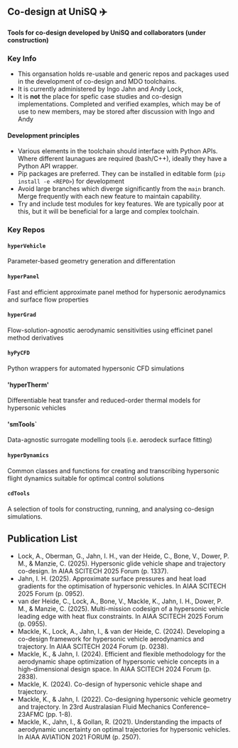 ## Co-design at UniSQ ✈️

__Tools for co-design developed by UniSQ and collaborators (under construction)__

### Key Info
- This organsation holds re-usable and generic repos and packages used in the development of co-design and MDO toolchains.
- It is currently administered by Ingo Jahn and Andy Lock,
- It is __not__ the place for spefic case studies and co-design implementations. Completed and verified examples, which may be of use to new members, may be stored after discussion with Ingo and Andy

#### Development principles
- Various elements in the toolchain should interface with Python APIs. Where different launagues are required (bash/C++), ideally they have a Python API wrapper.
- Pip packages are preferred. They can be installed in editable form (`pip install -e <REPO>`) for development
- Avoid large branches which diverge significantly from the `main` branch. Merge frequently with each new feature to maintain capability.
- Try and include test modules for key features. We are typically poor at this, but it will be beneficial for a large and complex toolchain.

### Key Repos

#### `hyperVehicle`
Parameter-based geometry generation and differentation

#### `hyperPanel`
Fast and efficient approximate panel method for hypersonic aerodynamics and surface flow properties

#### `hyperGrad`
Flow-solution-agnostic aerodynamic sensitivities using efficinet panel method derivatives

#### `hyPyCFD`
Python wrappers for automated hypersonic CFD simulations 

#### 'hyperTherm'
Differentiable heat transfer and reduced-order thermal models for hypersonic vehicles

#### 'smTools`
Data-agnostic surrogate modelling tools (i.e. aerodeck surface fitting)

#### `hyperDynamics`
Common classes and functions for creating and transcribing hypersonic flight dynamics suitable for optimcal control solutions

#### `cdTools`
A selection of tools for constructing, running, and analysing co-design simulations.

## Publication List
- Lock, A., Oberman, G., Jahn, I. H., van der Heide, C., Bone, V., Dower, P. M., & Manzie, C. (2025). Hypersonic glide vehicle shape and trajectory co-design. In AIAA SCITECH 2025 Forum (p. 1337).
- Jahn, I. H. (2025). Approximate surface pressures and heat load gradients for the optimisation of hypersonic vehicles. In AIAA SCITECH 2025 Forum (p. 0952).
- van der Heide, C., Lock, A., Bone, V., Mackle, K., Jahn, I. H., Dower, P. M., & Manzie, C. (2025). Multi-mission codesign of a hypersonic vehicle leading edge with heat flux constraints. In AIAA SCITECH 2025 Forum (p. 0955).
- Mackle, K., Lock, A., Jahn, I., & van der Heide, C. (2024). Developing a co-design framework for hypersonic vehicle aerodynamics and trajectory. In AIAA SCITECH 2024 Forum (p. 0238).
- Mackle, K., & Jahn, I. (2024). Efficient and flexible methodology for the aerodynamic shape optimization of hypersonic vehicle concepts in a high-dimensional design space. In AIAA SCITECH 2024 Forum (p. 2838).
- Mackle, K. (2024). Co-design of hypersonic vehicle shape and trajectory.
- Mackle, K., & Jahn, I. (2022). Co-designing hypersonic vehicle geometry and trajectory. In 23rd Australasian Fluid Mechanics Conference–23AFMC (pp. 1-8).
- Mackle, K., Jahn, I., & Gollan, R. (2021). Understanding the impacts of aerodynamic uncertainty on optimal trajectories for hypersonic vehicles. In AIAA AVIATION 2021 FORUM (p. 2507).

<!--

**Here are some ideas to get you started:**

🙋‍♀️ A short introduction - what is your organization all about?
🌈 Contribution guidelines - how can the community get involved?
👩‍💻 Useful resources - where can the community find your docs? Is there anything else the community should know?
🍿 Fun facts - what does your team eat for breakfast?
🧙 Remember, you can do mighty things with the power of [Markdown](https://docs.github.com/github/writing-on-github/getting-started-with-writing-and-formatting-on-github/basic-writing-and-formatting-syntax)
-->
